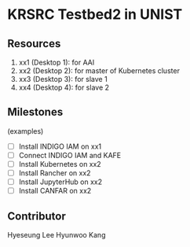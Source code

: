 # KRSRC Testbed2 in UNIST

## Resources

1. xx1 (Desktop 1): for AAI
2. xx2 (Desktop 2): for master of Kubernetes cluster
3. xx3 (Desktop 3): for slave 1
4. xx4 (Desktop 4): for slave 2
 
## Milestones

(examples)
- [ ] Install INDIGO IAM on xx1
- [ ] Connect INDIGO IAM and KAFE
- [ ] Install Kubernetes on xx2
- [ ] Install Rancher on xx2
- [ ] Install JupyterHub on xx2
- [ ] Install CANFAR on xx2

## Contributor

Hyeseung Lee
Hyunwoo Kang
